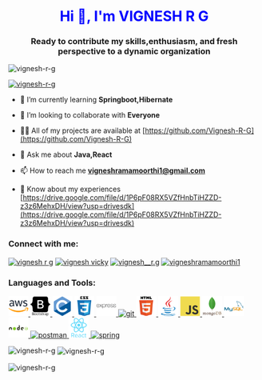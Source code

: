 <h1 align="center" style="color:blue">Hi 👋, I'm VIGNESH R G</h1>
<h3 align="center">Ready to contribute my skills,enthusiasm, and fresh perspective to a dynamic organization</h3>

<p align="left"> <img src="https://komarev.com/ghpvc/?username=vignesh-r-g&label=Profile%20views&color=0e75b6&style=flat" alt="vignesh-r-g" /> </p>

<p align="left"> <a href="https://github.com/ryo-ma/github-profile-trophy"><img src="https://github-profile-trophy.vercel.app/?username=vignesh-r-g" alt="vignesh-r-g" /></a> </p>

- 🌱 I’m currently learning **Springboot,Hibernate**

- 👯 I’m looking to collaborate with **Everyone**

- 👨‍💻 All of my projects are available at [https://github.com/Vignesh-R-G](https://github.com/Vignesh-R-G)

- 💬 Ask me about **Java,React**

- 📫 How to reach me **vigneshramamoorthi1@gmail.com**

- 📄 Know about my experiences [https://drive.google.com/file/d/1P6pF08RX5VZfHnbTiHZZD-z3z6MehxDH/view?usp=drivesdk](https://drive.google.com/file/d/1P6pF08RX5VZfHnbTiHZZD-z3z6MehxDH/view?usp=drivesdk)

<h3 align="left">Connect with me:</h3>
<p align="left">
<a href="https://linkedin.com/in/vignesh r g" target="blank"><img align="center" src="https://raw.githubusercontent.com/rahuldkjain/github-profile-readme-generator/master/src/images/icons/Social/linked-in-alt.svg" alt="vignesh r g" height="30" width="40" /></a>
<a href="https://fb.com/vignesh vicky" target="blank"><img align="center" src="https://raw.githubusercontent.com/rahuldkjain/github-profile-readme-generator/master/src/images/icons/Social/facebook.svg" alt="vignesh vicky" height="30" width="40" /></a>
<a href="https://instagram.com/vignesh__r.g" target="blank"><img align="center" src="https://raw.githubusercontent.com/rahuldkjain/github-profile-readme-generator/master/src/images/icons/Social/instagram.svg" alt="vignesh__r.g" height="30" width="40" /></a>
<a href="https://www.leetcode.com/vigneshramamoorthi1" target="blank"><img align="center" src="https://raw.githubusercontent.com/rahuldkjain/github-profile-readme-generator/master/src/images/icons/Social/leet-code.svg" alt="vigneshramamoorthi1" height="30" width="40" /></a>
</p>

<h3 align="left">Languages and Tools:</h3>
<p align="left"> <a href="https://aws.amazon.com" target="_blank" rel="noreferrer"> <img src="https://raw.githubusercontent.com/devicons/devicon/master/icons/amazonwebservices/amazonwebservices-original-wordmark.svg" alt="aws" width="40" height="40"/> </a> <a href="https://getbootstrap.com" target="_blank" rel="noreferrer"> <img src="https://raw.githubusercontent.com/devicons/devicon/master/icons/bootstrap/bootstrap-plain-wordmark.svg" alt="bootstrap" width="40" height="40"/> </a> <a href="https://www.cprogramming.com/" target="_blank" rel="noreferrer"> <img src="https://raw.githubusercontent.com/devicons/devicon/master/icons/c/c-original.svg" alt="c" width="40" height="40"/> </a> <a href="https://www.w3schools.com/css/" target="_blank" rel="noreferrer"> <img src="https://raw.githubusercontent.com/devicons/devicon/master/icons/css3/css3-original-wordmark.svg" alt="css3" width="40" height="40"/> </a> <a href="https://expressjs.com" target="_blank" rel="noreferrer"> <img src="https://raw.githubusercontent.com/devicons/devicon/master/icons/express/express-original-wordmark.svg" alt="express" width="40" height="40"/> </a> <a href="https://git-scm.com/" target="_blank" rel="noreferrer"> <img src="https://www.vectorlogo.zone/logos/git-scm/git-scm-icon.svg" alt="git" width="40" height="40"/> </a> <a href="https://www.w3.org/html/" target="_blank" rel="noreferrer"> <img src="https://raw.githubusercontent.com/devicons/devicon/master/icons/html5/html5-original-wordmark.svg" alt="html5" width="40" height="40"/> </a> <a href="https://www.java.com" target="_blank" rel="noreferrer"> <img src="https://raw.githubusercontent.com/devicons/devicon/master/icons/java/java-original.svg" alt="java" width="40" height="40"/> </a> <a href="https://developer.mozilla.org/en-US/docs/Web/JavaScript" target="_blank" rel="noreferrer"> <img src="https://raw.githubusercontent.com/devicons/devicon/master/icons/javascript/javascript-original.svg" alt="javascript" width="40" height="40"/> </a> <a href="https://www.mongodb.com/" target="_blank" rel="noreferrer"> <img src="https://raw.githubusercontent.com/devicons/devicon/master/icons/mongodb/mongodb-original-wordmark.svg" alt="mongodb" width="40" height="40"/> </a> <a href="https://www.mysql.com/" target="_blank" rel="noreferrer"> <img src="https://raw.githubusercontent.com/devicons/devicon/master/icons/mysql/mysql-original-wordmark.svg" alt="mysql" width="40" height="40"/> </a> <a href="https://nodejs.org" target="_blank" rel="noreferrer"> <img src="https://raw.githubusercontent.com/devicons/devicon/master/icons/nodejs/nodejs-original-wordmark.svg" alt="nodejs" width="40" height="40"/> </a> <a href="https://postman.com" target="_blank" rel="noreferrer"> <img src="https://www.vectorlogo.zone/logos/getpostman/getpostman-icon.svg" alt="postman" width="40" height="40"/> </a> <a href="https://reactjs.org/" target="_blank" rel="noreferrer"> <img src="https://raw.githubusercontent.com/devicons/devicon/master/icons/react/react-original-wordmark.svg" alt="react" width="40" height="40"/> </a> <a href="https://spring.io/" target="_blank" rel="noreferrer"> <img src="https://www.vectorlogo.zone/logos/springio/springio-icon.svg" alt="spring" width="40" height="40"/> </a> </p>

<p><img align="left" src="https://github-readme-stats.vercel.app/api/top-langs?username=vignesh-r-g&show_icons=true&locale=en&layout=compact" alt="vignesh-r-g" /></p>

<p>&nbsp;<img align="center" src="https://github-readme-stats.vercel.app/api?username=vignesh-r-g&show_icons=true&locale=en" alt="vignesh-r-g" /></p>

<p><img align="center" src="https://github-readme-streak-stats.herokuapp.com/?user=vignesh-r-g&" alt="vignesh-r-g" /></p>

